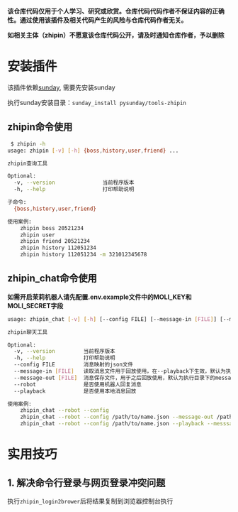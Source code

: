 **该仓库代码仅用于个人学习、研究或欣赏。仓库代码代码作者不保证内容的正确性。通过使用该插件及相关代码产生的风险与仓库代码作者无关。**

**如相关主体（zhipin）不愿意该仓库代码公开，请及时通知仓库作者，予以删除**

# 安装插件

该插件依赖[sunday](https://github.com/pysunday/pysunday), 需要先安装sunday

执行sunday安装目录：`sunday_install pysunday/tools-zhipin`

## zhipin命令使用

```bash
 $ zhipin -h
usage: zhipin [-v] [-h] {boss,history,user,friend} ...

zhipin查询工具

Optional:
  -v, --version               当前程序版本
  -h, --help                  打印帮助说明

子命令:
  {boss,history,user,friend}

使用案例:
    zhipin boss 20521234
    zhipin user
    zhipin friend 20521234
    zhipin history 112051234
    zhipin history 112051234 -m 321012345678
```

## zhipin_chat命令使用

**如需开启茉莉机器人请先配置.env.example文件中的MOLI_KEY和MOLI_SECRET字段**

```bash
usage: zhipin_chat [-v] [-h] [--config FILE] [--message-in [FILE]] [--message-out [FILE]] [--robot] [--playback]

zhipin聊天工具

Optional:
  -v, --version         当前程序版本
  -h, --help            打印帮助说明
  --config FILE         消息映射的json文件
  --message-in [FILE]   读取消息文件用于回放使用，在--playback下生效，默认为执行目录下的message.cache.log文件
  --message-out [FILE]  消息保存文件，用于之后回放使用，默认为执行目录下的message.cache.log文件
  --robot               是否使用机器人回复消息
  --playback            是否使用本地消息回放

使用案例:
    zhipin_chat --robot --config
    zhipin_chat --robot --config /path/to/name.json --message-out /path/to/message.log
    zhipin_chat --robot --config /path/to/name.json --playback --messsage-in /path/to/message.log
```

# 实用技巧

## 1. 解决命令行登录与网页登录冲突问题

执行`zhipin_login2brower`后将结果复制到浏览器控制台执行
